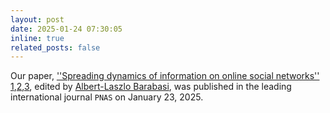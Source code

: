 ```yaml
---
layout: post
date: 2025-01-24 07:30:05
inline: true
related_posts: false
---
```


Our paper, [''Spreading dynamics of information on online social networks''](https://www.pnas.org/doi/abs/10.1073/pnas.2410227122) [1](https://newshub.sustech.edu.cn/en/html/202502/45223.html),[2](https://mp.weixin.qq.com/s/gfKVATt1ambqvmEPe5tYjQ),[3](https://mp.weixin.qq.com/s/2qtiK7mm2JmZb3SZvf69vw), edited by [Albert-Laszlo Barabasi](https://barabasi.com/), was published in the leading international journal ``PNAS`` on January 23, 2025.
